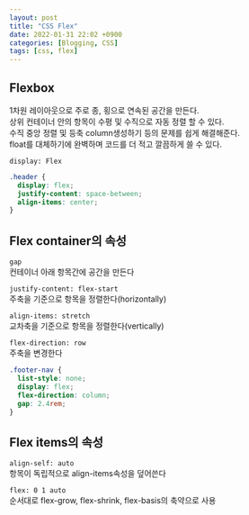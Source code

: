 ```yaml
---
layout: post
title: "CSS Flex"
date: 2022-01-31 22:02 +0900
categories: [Blogging, CSS]
tags: [css, flex]
---
```


## Flexbox

1차원 레이아웃으로 주로 종, 횡으로 연속된 공간을 만든다.   
상위 컨테이너 안의 항목이 수평 및 수직으로 자동 정렬 할 수 있다.   
수직 중앙 정렬 및 등축 column생성하기 등의 문제를 쉽게 해결해준다.   
float를 대체하기에 완벽하며 코드를 더 적고 깔끔하게 쓸 수 있다.
  
`display: Flex`

```css
.header {
  display: flex;
  justify-content: space-between;
  align-items: center;
}
```

## Flex container의 속성
`gap`   
컨테이너 아래 항목간에 공간을 만든다   

`justify-content: flex-start`   
주축을 기준으로 항목을 정렬한다(horizontally)

`align-items: stretch`   
교차축을 기준으로 항목을 정렬한다(vertically)

`flex-direction: row`   
주축을 변경한다
```css
.footer-nav {
  list-style: none;
  display: flex;
  flex-direction: column;
  gap: 2.4rem;
}
```


## Flex items의 속성

`align-self: auto`   
항목이 독립적으로 align-items속성을 덮어쓴다

`flex: 0 1 auto`   
순서대로 flex-grow, flex-shrink, flex-basis의 축약으로 사용   
